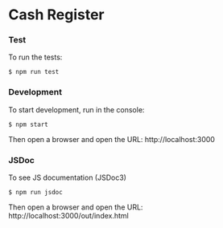 # Cash Register

### Test

To run the tests:

```console
$ npm run test
```

### Development

To start development, run in the console:
```console
$ npm start
``` 

Then open a browser and open the URL: http://localhost:3000

### JSDoc

To see JS documentation (JSDoc3)

```console
$ npm run jsdoc
```

Then open a browser and open the URL: http://localhost:3000/out/index.html
